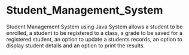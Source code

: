 # Student_Management_System
Student Management System using Java
System allows a student to be enrolled, a student to be registered to a class, a grade to be saved for a registered student, an option to update a students records, an option to display student details and an option to print the results. 
